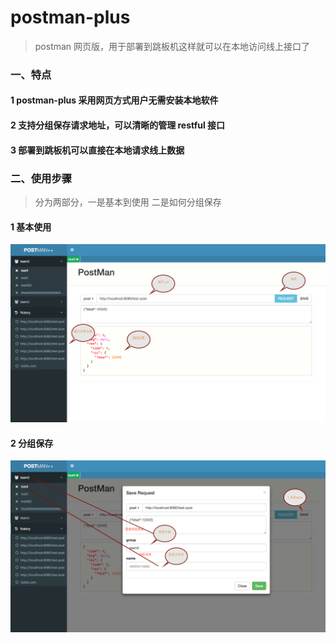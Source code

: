 # postman-plus
> postman 网页版，用于部署到跳板机这样就可以在本地访问线上接口了

### 一、特点

#### 1 postman-plus 采用网页方式用户无需安装本地软件
#### 2 支持分组保存请求地址，可以清晰的管理 restful 接口
#### 3 部署到跳板机可以直接在本地请求线上数据

### 二、使用步骤
> 分为两部分，一是基本到使用 二是如何分组保存

#### 1 基本使用
<img src="./docs/postman.png" />

#### 2 分组保存
<img src="./docs/save.png" />
